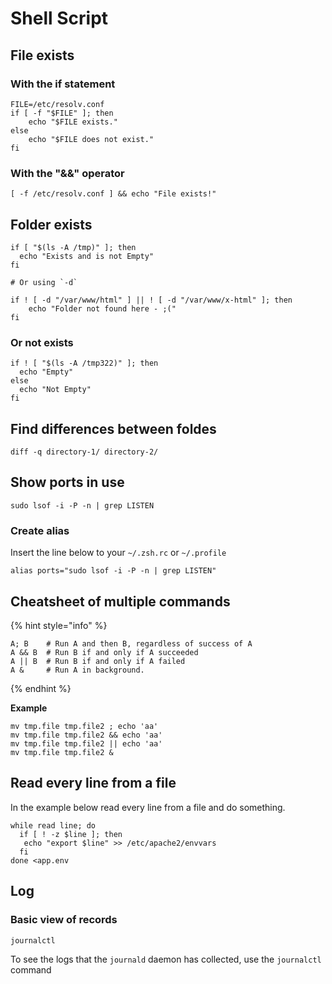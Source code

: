 # Shell Script

## File exists

### With the if statement

```text
FILE=/etc/resolv.conf
if [ -f "$FILE" ]; then
    echo "$FILE exists."
else 
    echo "$FILE does not exist."
fi
```

### With the "&&" operator

```text
[ -f /etc/resolv.conf ] && echo "File exists!"
```

## Folder exists

```text
if [ "$(ls -A /tmp)" ]; then
  echo "Exists and is not Empty"
fi

# Or using `-d`

if ! [ -d "/var/www/html" ] || ! [ -d "/var/www/x-html" ]; then
    echo "Folder not found here - ;("
fi
```

### Or not exists

```text
if ! [ "$(ls -A /tmp322)" ]; then
  echo "Empty"
else
  echo "Not Empty"
fi
```

## Find differences between foldes

```text
diff -q directory-1/ directory-2/
```

## Show ports in use

```text
sudo lsof -i -P -n | grep LISTEN
```

### Create alias

Insert the line below to your `~/.zsh.rc`  or  `~/.profile`

```text
alias ports="sudo lsof -i -P -n | grep LISTEN"
```

## Cheatsheet of multiple commands

{% hint style="info" %}
```text
A; B    # Run A and then B, regardless of success of A
A && B  # Run B if and only if A succeeded
A || B  # Run B if and only if A failed
A &     # Run A in background.
```
{% endhint %}

**Example**

```text
mv tmp.file tmp.file2 ; echo 'aa'
mv tmp.file tmp.file2 && echo 'aa'
mv tmp.file tmp.file2 || echo 'aa'
mv tmp.file tmp.file2 &
```

## Read every line from a file

In the example below read every line from a file and do something.

```text
while read line; do
  if [ ! -z $line ]; then
   echo "export $line" >> /etc/apache2/envvars
  fi
done <app.env
```

## Log 

### Basic view of records

```text
journalctl
```

To see the logs that the `journald` daemon has collected, use the `journalctl` command

